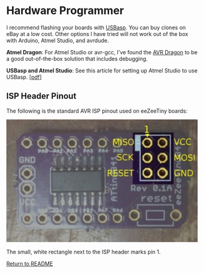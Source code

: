 # Hardware Programmer

I recommend flashing your boards with [USBasp](http://www.fischl.de/usbasp/). You can buy clones on eBay at a low cost. Other options I have tried will not work out of the box with Arduino, Atmel Studio, and avrdude.

**Atmel Dragon**: For Atmel Studio or avr-gcc, I've found the [AVR Dragon](http://www.atmel.com/tools/avrdragon.aspx) to be a good out-of-the-box solution that includes debugging.

**USBasp and Atmel Studio**: See this article for setting up Atmel Studio to use USBasp. [[pdf](http://mysinski.wieik.pk.edu.pl/MPUandMCU/Installing%20USBasp%20in%20Atmel%20Studio%20ver%207.pdf)]

## ISP Header Pinout

The following is the standard AVR ISP pinout used on eeZeeTiny boards:

![AVRISP Header](images/AVRISP6.jpg)

The small, white rectangle next to the ISP header marks pin 1.

[Return to README](README.md)
